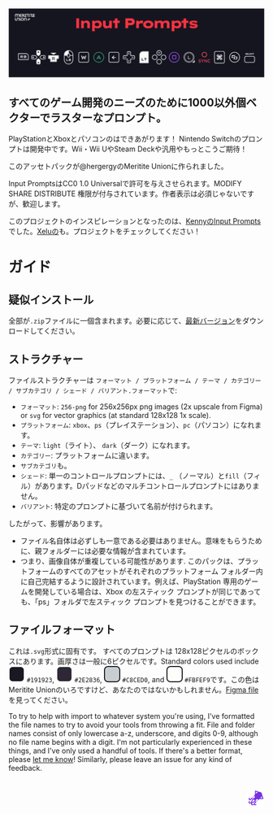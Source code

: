 <picture>
  <source media="(prefers-color-scheme: dark)" srcset="github_assets/cover_dark.png">
  <source media="(prefers-color-scheme: light)" srcset="github_assets/cover_light.png">
  <img alt="The Meritite Union's Input Prompts" src="github_assets/cover.png">
</picture>

## すべてのゲーム開発のニーズのために1000以外個ベクターでラスターなプロンプト。
PlayStationとXboxとパソコンのはできあがります！
Nintendo Switchのプロンプトは開発中です。Wii・Wii UやSteam Deckや汎用やもっとこうご期待！

このアッセトパックが@hergergyのMeritite Unionに作られました。

Input PromptsはCC0 1.0 Universalで許可を与えさせられます。MODIFY SHARE DISTRIBUTE 権限が付与されています。作者表示は必須じゃないですが、歓迎します。

このプロジェクトのインスピレーションとなったのは、[KennyのInput Prompts](https://www.kenney.nl/assets/input-prompts)でした。[Xeluの](https://thoseawesomeguys.com/prompts/)も。プロジェクトをチェックしてください！

# ガイド
## 疑似インストール
全部が`.zip`ファイルに一個含まれます。必要に応じて、[最新バージョン](https://github.com/meritite-union/input-prompts/releases/latest)をダウンロードしてください。
## ストラクチャー
ファイルストラクチャーは `フォーマット / プラットフォーム / テーマ / カテゴリー / サブカテゴリ / シェード / バリアント.フォーマット`で:
- `フォーマット`: `256-png` for 256x256px png images (2x upscale from Figma) or `svg` for vector graphics (at standard 128x128 1x scale).
- `プラットフォーム`: `xbox`、`ps`（プレイステーション）、`pc`（パソコン）になれます。
- `テーマ`: `light`（ライト）、 `dark`（ダーク）になれます。
- `カテゴリー`: プラットフォームに違います。
- `サブカテゴリ`も。
- `シェード`: 単一のコントロールプロンプトには、`_` （ノーマル）と`fill`（フィル）があります。Dパッドなどのマルチコントロールプロンプトにはありません。
- `バリアント`: 特定のプロンプトに基づいて名前が付けられます。

したがって、影響があります。
- ファイル名自体は必ずしも一意である必要はありません。意味をもらうために、親フォルダーには必要な情報が含まれています。
- つまり、画像自体が重複している可能性があります. このパックは、プラットフォームのすべてのアセットがそれぞれのプラットフォーム フォルダー内に自己完結するように設計されています。例えば、PlayStation 専用のゲームを開発している場合は、Xbox の左スティック プロンプトが同じであっても、「ps」フォルダで左スティック プロンプトを見つけることができます。
## ファイルフォーマット
これは`.svg`形式に固有です。
すべてのプロンプトは 128x128ピクセルのボックスにあります。画厚さは一般に6ピクセルです。Standard colors used include ![#191923 HEX color representation](github_assets/191923.svg) `#191923`, ![#2E2836 HEX color representation](github_assets/2e2836.svg) `#2E2836`, ![#C8CED0 HEX color representation](github_assets/c8ced0.svg) `#C8CED0`, and ![#FBFEF9 HEX color representation](github_assets/fbfef9.svg) `#FBFEF9`です。この色はMeritite Unionのいろですけど、あなたのではないかもしれません。[Figma file](https://www.figma.com/community/file/1354930683181049242/input-prompts)を見ってください。

To try to help with import to whatever system you're using, I've formatted the file names to try to avoid your tools from throwing a fit. File and folder names consist of only lowercase a-z, underscore, and digits 0-9, although no file name begins with a digit. I'm not particularly experienced in these things, and I've only used a handful of tools. If there's a better format, please [let me know](https://github.com/meritite-union/input-prompts/issues/new)! Similarly, please leave an issue for any kind of feedback.
\
\
\
<img src="https://github.com/meritite-union/brand/blob/c0399ebfb77d66757c189edf77639b8a349f1d62/250x250.svg" width="35" height="35" alt="Meritite Union plain purple squid mascot" style="float:right;">
